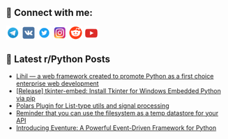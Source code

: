 ## 🔎 Connect with me:
[<img src="https://github.com/bullbesh/bullbesh/blob/main/images/Telegram.png" width="32" height="32" />](https://t.me/bullbesh)
[<img src="https://github.com/bullbesh/bullbesh/blob/main/images/VK.png" width="32" height="32" />](https://vk.com/bullbesh)
[<img src="https://github.com/bullbesh/bullbesh/blob/main/images/Twitter.png" width="32" height="32" />](https://twitter.com/bullbesh1)
[<img src="https://github.com/bullbesh/bullbesh/blob/main/images/Instagram.png" width="32" height="32" />](https://www.instagram.com/bullbesh)
[<img src="https://github.com/bullbesh/bullbesh/blob/main/images/Reddit.png" width="32" height="32" />](https://www.reddit.com/user/bullbesh)
[<img src="https://github.com/bullbesh/bullbesh/blob/main/images/YouTube.png" width="32" height="32" />](https://www.youtube.com/channel/UCtfjRs6uzgq5mfm8S06WTcg)

## 📕 Latest r/Python Posts
<!-- BLOG-POST-LIST:START -->
- [Lihil — a web framework created to promote Python as a first choice enterprise web development](https://www.reddit.com/r/Python/comments/1jcppj0/lihil_a_web_framework_created_to_promote_python/)
- [[Release] tkinter-embed: Install Tkinter for Windows Embedded Python via pip](https://www.reddit.com/r/Python/comments/1jcnbtx/release_tkinterembed_install_tkinter_for_windows/)
- [Polars Plugin for List-type utils and signal processing](https://www.reddit.com/r/Python/comments/1jci6px/polars_plugin_for_listtype_utils_and_signal/)
- [Reminder that you can use the filesystem as a temp datastore for your API](https://www.reddit.com/r/Python/comments/1jchquh/reminder_that_you_can_use_the_filesystem_as_a/)
- [Introducing Eventure: A Powerful Event-Driven Framework for Python](https://www.reddit.com/r/Python/comments/1jchkuc/introducing_eventure_a_powerful_eventdriven/)
<!-- BLOG-POST-LIST:END -->
